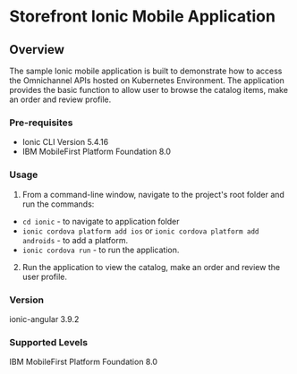 Storefront Ionic Mobile Application
===
## Overview
The sample Ionic mobile application is built to demonstrate how to access the Omnichannel APIs hosted on Kubernetes Environment. The application provides the basic function to allow user to browse the catalog items, make an order and review profile.

### Pre-requisites
- Ionic CLI Version 5.4.16
- IBM MobileFirst Platform Foundation 8.0

### Usage

1. From a command-line window, navigate to the project's root folder and run the commands:
 - `cd ionic` - to navigate to application folder
 - `ionic cordova platform add ios` or `ionic cordova platform add androids` - to add a platform.
 - `ionic cordova run` - to run the application.

2. Run the application to view the catalog, make an order and review the user profile.
 

### Version
ionic-angular 3.9.2

### Supported Levels
IBM MobileFirst Platform Foundation 8.0

